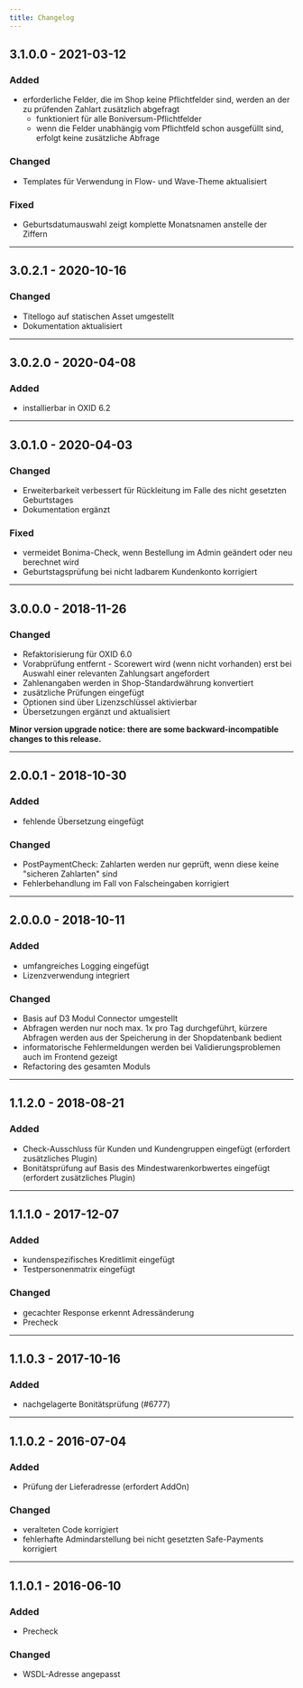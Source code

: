 ```yaml
---
title: Changelog
---
```


## 3.1.0.0 - 2021-03-12
### Added
- erforderliche Felder, die im Shop keine Pflichtfelder sind, werden an der zu prüfenden Zahlart zusätzlich abgefragt
  - funktioniert für alle Boniversum-Pflichtfelder
  - wenn die Felder unabhängig vom Pflichtfeld schon ausgefüllt sind, erfolgt keine zusätzliche Abfrage

### Changed
- Templates für Verwendung in Flow- und Wave-Theme aktualisiert

### Fixed
- Geburtsdatumauswahl zeigt komplette Monatsnamen anstelle der Ziffern

---

## 3.0.2.1 - 2020-10-16
### Changed
- Titellogo auf statischen Asset umgestellt
- Dokumentation aktualisiert

---

## 3.0.2.0 - 2020-04-08
### Added
- installierbar in OXID 6.2

---

## 3.0.1.0 - 2020-04-03
### Changed
- Erweiterbarkeit verbessert für Rückleitung im Falle des nicht gesetzten Geburtstages
- Dokumentation ergänzt

### Fixed
- vermeidet Bonima-Check, wenn Bestellung im Admin geändert oder neu berechnet wird
- Geburtstagsprüfung bei nicht ladbarem Kundenkonto korrigiert

---

## 3.0.0.0 - 2018-11-26
### Changed
- Refaktorisierung für OXID 6.0
- Vorabprüfung entfernt - Scorewert wird (wenn nicht vorhanden) erst bei Auswahl einer relevanten Zahlungsart angefordert
- Zahlenangaben werden in Shop-Standardwährung konvertiert
- zusätzliche Prüfungen eingefügt
- Optionen sind über Lizenzschlüssel aktivierbar
- Übersetzungen ergänzt und aktualisiert

**Minor version upgrade notice: there are some backward-incompatible changes to this release.**

---

## 2.0.0.1 - 2018-10-30
### Added
- fehlende Übersetzung eingefügt

### Changed
- PostPaymentCheck: Zahlarten werden nur geprüft, wenn diese keine "sicheren Zahlarten" sind
- Fehlerbehandlung im Fall von Falscheingaben korrigiert

---

## 2.0.0.0 - 2018-10-11
### Added
- umfangreiches Logging eingefügt
- Lizenzverwendung integriert

### Changed
- Basis auf D3 Modul Connector umgestellt
- Abfragen werden nur noch max. 1x pro Tag durchgeführt, kürzere Abfragen werden aus der Speicherung in der Shopdatenbank bedient
- informatorische Fehlermeldungen werden bei Validierungsproblemen auch im Frontend gezeigt
- Refactoring des gesamten Moduls

---

## 1.1.2.0 - 2018-08-21
### Added
- Check-Ausschluss für Kunden und Kundengruppen eingefügt (erfordert zusätzliches Plugin)
- Bonitätsprüfung auf Basis des Mindestwarenkorbwertes eingefügt (erfordert zusätzliches Plugin)

---

## 1.1.1.0 - 2017-12-07
### Added
- kundenspezifisches Kreditlimit eingefügt
- Testpersonenmatrix eingefügt

### Changed
- gecachter Response erkennt Adressänderung
- Precheck

---

## 1.1.0.3 - 2017-10-16
### Added
- nachgelagerte Bonitätsprüfung (#6777)

---

## 1.1.0.2 - 2016-07-04
### Added
- Prüfung der Lieferadresse (erfordert AddOn)

### Changed
- veralteten Code korrigiert
- fehlerhafte Admindarstellung bei nicht gesetzten Safe-Payments korrigiert

---

## 1.1.0.1 - 2016-06-10
### Added
- Precheck

### Changed
- WSDL-Adresse angepasst
